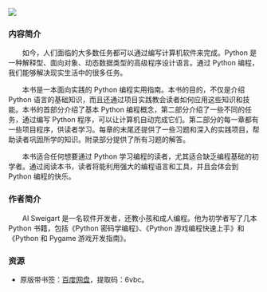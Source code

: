 ![](http://img3x2.ddimg.cn/1/5/23997502-1_u_6.jpg)

### 内容简介

　　如今，人们面临的大多数任务都可以通过编写计算机软件来完成。Python 是一种解释型、面向对象、动态数据类型的高级程序设计语言。通过 Python 编程，我们能够解决现实生活中的很多任务。

　　本书是一本面向实践的 Python 编程实用指南。本书的目的，不仅是介绍 Python 语言的基础知识，而且还通过项目实践教会读者如何应用这些知识和技能。本书的首部分介绍了基本 Python 编程概念，第二部分介绍了一些不同的任务，通过编写 Python 程序，可以让计算机自动完成它们。第二部分的每一章都有一些项目程序，供读者学习。每章的末尾还提供了一些习题和深入的实践项目，帮助读者巩固所学的知识。附录部分提供了所有习题的解答。

　　本书适合任何想要通过 Python 学习编程的读者，尤其适合缺乏编程基础的初学者。通过阅读本书，读者将能利用强大的编程语言和工具，并且会体会到 Python 编程的快乐。

### 作者简介

　　Al Sweigart 是一名软件开发者，还教小孩和成人编程。他为初学者写了几本 Python 书籍，包括《Python 密码学编程》、《Python 游戏编程快速上手》和《Python 和 Pygame 游戏开发指南》。

### 资源

* 原版带书签：[百度网盘](https://pan.baidu.com/s/1RjAFjmmeH99Vm0kKZ5e6_Q)，提取码：6vbc。
